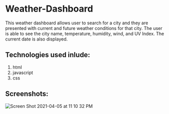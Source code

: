 # Weather-Dashboard

This weather dashboard allows user to search for a city and they are presented with current and future weather conditions for that city.
The user is able to see the city name, temperature, humidity, wind, and UV Index.
The current date is also displayed.

## Technologies used inlude:

1. html
2. javascript
3. css

## Screenshots:
![Screen Shot 2021-04-05 at 11 10 32 PM](https://user-images.githubusercontent.com/71056915/113653693-5280c980-9664-11eb-80bf-9c1355b125c5.png)
